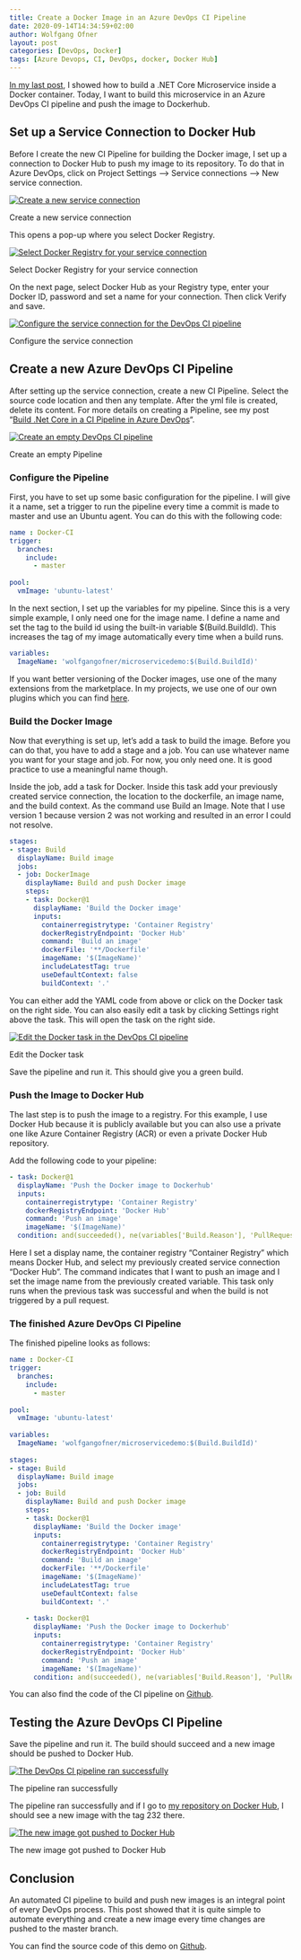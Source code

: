 ```yaml
---
title: Create a Docker Image in an Azure DevOps CI Pipeline
date: 2020-09-14T14:34:59+02:00
author: Wolfgang Ofner
layout: post
categories: [DevOps, Docker]
tags: [Azure Devops, CI, DevOps, docker, Docker Hub]
---
```

<a href="/add-docker-to-a-asp-net-core-microservice/" target="_blank" rel="noopener noreferrer">In my last post</a>, I showed how to build a .NET Core Microservice inside a Docker container. Today, I want to build this microservice in an Azure DevOps CI pipeline and push the image to Dockerhub.

## Set up a Service Connection to Docker Hub

Before I create the new CI Pipeline for building the Docker image, I set up a connection to Docker Hub to push my image to its repository. To do that in Azure DevOps, click on Project Settings &#8211;> Service connections &#8211;> New service connection.

<div class="col-12 col-sm-10 aligncenter">
  <a href="/assets/img/posts/2020/09/Create-a-new-service-connection.jpg"><img loading="lazy" src="/assets/img/posts/2020/09/Create-a-new-service-connection.jpg" alt="Create a new service connection" /></a>
  
  <p>
    Create a new service connection
  </p>
</div>

This opens a pop-up where you select Docker Registry.

<div class="col-12 col-sm-10 aligncenter">
  <a href="/assets/img/posts/2020/09/Select-Docker-Registry-for-your-service-connection.jpg"><img loading="lazy" src="/assets/img/posts/2020/09/Select-Docker-Registry-for-your-service-connection.jpg" alt="Select Docker Registry for your service connection" /></a>
  
  <p>
    Select Docker Registry for your service connection
  </p>
</div>

On the next page, select Docker Hub as your Registry type, enter your Docker ID, password and set a name for your connection. Then click Verify and save.

<div class="col-12 col-sm-10 aligncenter">
  <a href="/assets/img/posts/2020/09/Configure-the-service-connection.jpg"><img loading="lazy" src="/assets/img/posts/2020/09/Configure-the-service-connection.jpg" alt="Configure the service connection for the DevOps CI pipeline" /></a>
  
  <p>
    Configure the service connection
  </p>
</div>

## Create a new Azure DevOps CI Pipeline

After setting up the service connection, create a new CI Pipeline. Select the source code location and then any template. After the yml file is created, delete its content. For more details on creating a Pipeline, see my post &#8220;<a href="/build-net-core-in-a-ci-pipeline-in-azure-devops/" target="_blank" rel="noopener noreferrer">Build .Net Core in a CI Pipeline in Azure DevOps</a>&#8220;.

<div class="col-12 col-sm-10 aligncenter">
  <a href="/assets/img/posts/2020/09/Create-an-empty-Pipeline.jpg"><img loading="lazy" size-full" src="/assets/img/posts/2020/09/Create-an-empty-Pipeline.jpg" alt="Create an empty DevOps CI pipeline" /></a>
  
  <p>
    Create an empty Pipeline
  </p>
</div>

### Configure the Pipeline

First, you have to set up some basic configuration for the pipeline. I will give it a name, set a trigger to run the pipeline every time a commit is made to master and use an Ubuntu agent. You can do this with the following code:

```yaml  
name : Docker-CI
trigger:
  branches:
    include:
      - master
 
pool:
  vmImage: 'ubuntu-latest'
```

In the next section, I set up the variables for my pipeline. Since this is a very simple example, I only need one for the image name. I define a name and set the tag to the build id using the built-in variable $(Build.BuildId). This increases the tag of my image automatically every time when a build runs.

```yaml  
variables:
  ImageName: 'wolfgangofner/microservicedemo:$(Build.BuildId)'  
```

If you want better versioning of the Docker images, use one of the many extensions from the marketplace. In my projects, we use one of our own plugins which you can find <a href="https://marketplace.visualstudio.com/items?itemName=4tecture.BuildVersioning" target="_blank" rel="noopener noreferrer">here</a>.

### Build the Docker Image

Now that everything is set up, let&#8217;s add a task to build the image. Before you can do that, you have to add a stage and a job. You can use whatever name you want for your stage and job. For now, you only need one. It is good practice to use a meaningful name though.

Inside the job, add a task for Docker. Inside this task add your previously created service connection, the location to the dockerfile, an image name, and the build context. As the command use Build an Image. Note that I use version 1 because version 2 was not working and resulted in an error I could not resolve.

```yaml  
stages:
- stage: Build
  displayName: Build image
  jobs:  
  - job: DockerImage
    displayName: Build and push Docker image
    steps:
    - task: Docker@1
      displayName: 'Build the Docker image'
      inputs:
        containerregistrytype: 'Container Registry'
        dockerRegistryEndpoint: 'Docker Hub'
        command: 'Build an image'
        dockerFile: '**/Dockerfile'
        imageName: '$(ImageName)'
        includeLatestTag: true
        useDefaultContext: false
        buildContext: '.'
```

You can either add the YAML code from above or click on the Docker task on the right side. You can also easily edit a task by clicking Settings right above the task. This will open the task on the right side.

<div class="col-12 col-sm-10 aligncenter">
  <a href="/assets/img/posts/2020/09/Edit-the-Docker-task.jpg"><img loading="lazy" src="/assets/img/posts/2020/09/Edit-the-Docker-task.jpg" alt="Edit the Docker task in the DevOps CI pipeline" /></a>
  
  <p>
    Edit the Docker task
  </p>
</div>

Save the pipeline and run it. This should give you a green build.

### Push the Image to Docker Hub

The last step is to push the image to a registry. For this example, I use Docker Hub because it is publicly available but you can also use a private one like Azure Container Registry (ACR) or even a private Docker Hub repository.

Add the following code to your pipeline:

```yaml  
- task: Docker@1
  displayName: 'Push the Docker image to Dockerhub'
  inputs:
    containerregistrytype: 'Container Registry'
    dockerRegistryEndpoint: 'Docker Hub'
    command: 'Push an image'
    imageName: '$(ImageName)'
  condition: and(succeeded(), ne(variables['Build.Reason'], 'PullRequest')) 
```

Here I set a display name, the container registry &#8220;Container Registry&#8221; which means Docker Hub, and select my previously created service connection &#8220;Docker Hub&#8221;. The command indicates that I want to push an image and I set the image name from the previously created variable. This task only runs when the previous task was successful and when the build is not triggered by a pull request.

### The finished Azure DevOps CI Pipeline

The finished pipeline looks as follows:

```yaml  
name : Docker-CI
trigger:
  branches:
    include:
      - master
 
pool:
  vmImage: 'ubuntu-latest'
 
variables:
  ImageName: 'wolfgangofner/microservicedemo:$(Build.BuildId)'
 
stages:
- stage: Build
  displayName: Build image
  jobs:  
  - job: Build
    displayName: Build and push Docker image
    steps:
    - task: Docker@1
      displayName: 'Build the Docker image'
      inputs:
        containerregistrytype: 'Container Registry'
        dockerRegistryEndpoint: 'Docker Hub'
        command: 'Build an image'
        dockerFile: '**/Dockerfile'
        imageName: '$(ImageName)'
        includeLatestTag: true
        useDefaultContext: false
        buildContext: '.'
     
    - task: Docker@1
      displayName: 'Push the Docker image to Dockerhub'
      inputs:
        containerregistrytype: 'Container Registry'
        dockerRegistryEndpoint: 'Docker Hub'
        command: 'Push an image'
        imageName: '$(ImageName)'
      condition: and(succeeded(), ne(variables['Build.Reason'], 'PullRequest'))
```

You can also find the code of the CI pipeline on <a href="https://github.com/WolfgangOfner/.NetCoreMicroserviceCiCdAks/blob/DockerCiPipeline/Docker-CI.yml" target="_blank" rel="noopener noreferrer">Github</a>.

## Testing the Azure DevOps CI Pipeline

Save the pipeline and run it. The build should succeed and a new image should be pushed to Docker Hub.

<div class="col-12 col-sm-10 aligncenter">
  <a href="/assets/img/posts/2020/09/The-pipeline-ran-successfully.jpg"><img loading="lazy" src="/assets/img/posts/2020/09/The-pipeline-ran-successfully.jpg" alt="The DevOps CI pipeline ran successfully" /></a>
  
  <p>
    The pipeline ran successfully
  </p>
</div>

The pipeline ran successfully and if I go to <a href="https://hub.docker.com/r/wolfgangofner/microservicedemo/tags" target="_blank" rel="noopener noreferrer">my repository on Docker Hub</a>, I should see a new image with the tag 232 there.

<div class="col-12 col-sm-10 aligncenter">
  <a href="/assets/img/posts/2020/09/The-new-image-got-pushed-to-Docker-Hub.jpg"><img loading="lazy" src="/assets/img/posts/2020/09/The-new-image-got-pushed-to-Docker-Hub.jpg" alt="The new image got pushed to Docker Hub" /></a>
  
  <p>
    The new image got pushed to Docker Hub
  </p>
</div>

## Conclusion

An automated CI pipeline to build and push new images is an integral point of every DevOps process. This post showed that it is quite simple to automate everything and create a new image every time changes are pushed to the master branch.

You can find the source code of this demo on <a href="https://github.com/WolfgangOfner/.NetCoreMicroserviceCiCdAks/tree/DockerCiPipeline" target="_blank" rel="noopener noreferrer">Github</a>.